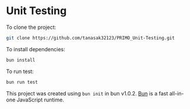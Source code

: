 # Unit Testing

To clone the project:
```bash
git clone https://github.com/tanasak32123/PRIMO_Unit-Testing.git
```

To install dependencies:

```bash
bun install
```

To run test:

```bash
bun run test
```

This project was created using `bun init` in bun v1.0.2. [Bun](https://bun.sh) is a fast all-in-one JavaScript runtime.
